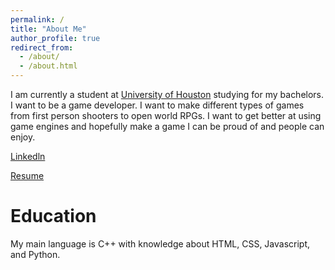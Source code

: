 ```yaml
---
permalink: /
title: "About Me"
author_profile: true
redirect_from: 
  - /about/
  - /about.html
---
```



I am currently a student at [University of Houston](cs.uh.edu) studying for my bachelors. I want to be a game developer. I want to make different types of games from first person shooters to open world RPGs. I want to get better at using game engines and hopefully make a game I can be proud of and people can enjoy.

[Linkedln](https://www.linkedin.com/in/son-nguyen-410505348/)

[Resume](/images/Resume.pdf)


Education
=========
My main language is C++ with knowledge about HTML, CSS, Javascript, and Python.


